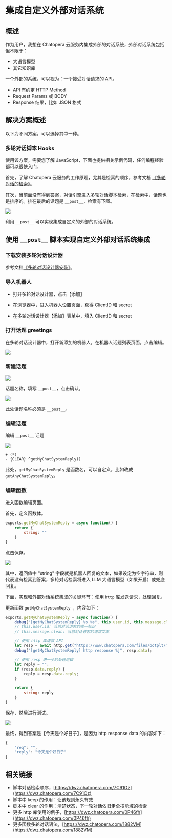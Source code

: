 # 集成自定义外部对话系统

## 概述

作为用户，我想在 Chatopera 云服务内集成外部的对话系统，外部对话系统包括但不限于：
* 大语言模型
* 其它知识库

一个外部的系统，可以视为：一个接受对话请求的 API。
* API 有约定 HTTP Method
* Request Params 或 BODY
* Response 结果，比如 JSON 格式

<!-- 描述需求 -->

## 解决方案概述

以下为不同方案，可以选择其中一种。

### 多轮对话脚本 Hooks
使用该方案，需要您了解 JavaScript，下面也提供相关示例代码，任何编程经验都可以很快入门。

首先，了解 Chatopera 云服务的工作原理，尤其是检索的顺序，参考文档 [《多轮对话的检索》](https://docs.chatopera.com/products/chatbot-platform/explanations/query.html)。

其次，当前面没有得到答案，对话引擎进入多轮对话脚本检索，在检索中，话题也是排序的。排在最后的话题是 `__post__`，检索有下图。

![](../../../../images/assets/Pasted%20image%2020240511140914.png)

利用 `__post__` 可以实现集成自定义的外部的对话系统。 

## 使用 `__post__` 脚本实现自定义外部对话系统集成

### 下载安装多轮对话设计器
参考文档[《多轮对话设计器安装》](https://docs.chatopera.com/products/chatbot-platform/howto-guides/convs/cde-install.html)。

### 导入机器人

* 打开多轮对话设计器，点击【添加】

* 在浏览器中，进入机器人设置页面，获得 ClientID 和 secret

* 在多轮对话设计器【添加】表单中，填入 ClientID 和 secret


### 打开话题 greetings

在多轮对话设计器中，打开新添加的机器人。在机器人话题列表页面，点击编辑。

![](../../../../images/assets/screenshot_20240511140802.png)

### 新建话题

![](../../../../images/assets/screenshot_20240511140823.png)

话题名称，填写 `__post__`，点击确认。

![](../../../../images/assets/Pasted%20image%2020240511140932.png)


此处话题名称必须是 `__post__`。

### 编辑话题

编辑 `__post__` 话题

![](../../../../images/assets/Pasted%20image%2020240511140940.png)


```脚本
+ (*)
- {CLEAR} ^getMyChatSystemReply()
```

此处，`getMyChatSystemReply` 是函数名，可以自定义，比如改成 `getAnyChatSystemReply`。


### 编辑函数

进入函数编辑页面。

首先，定义函数体。

```JavaScript
exports.getMyChatSystemReply = async function() {
    return {
        string: ""
    }
}
```

点击保存。

![](../../../../images/assets/Pasted%20image%2020240511140951.png)

其中，返回值中 "string" 字段就是机器人回复的文本，如果设定为空字符串，则代表没有检索到答案，多轮对话检索将进入 LLM 大语言模型（如果开启）或兜底回复。

下面，实现和外部对话系统集成的关键环节：使用 `http` 库发送请求，处理回复。

更新函数 `getMyChatSystemReply `，内容如下：

```JavaScript
exports.getMyChatSystemReply = async function() {
    debug("[getMyChatSystemReply] %s %s", this.user.id, this.message.clean);
    // this.user.id: 当前对话访客的唯一标识
    // this.message.clean: 当前对话访客的请求文本

    // 使用 http 库请求 API
    let resp = await http.get("https://www.chatopera.com/files/botplt/miscs/dummy.chatsystem.json");
    debug("[getMyChatSystemReply] http response %j", resp.data);

    // 使用 resp 进一步的处理逻辑
    let reply = "";
    if (resp.data.reply) {
        reply = resp.data.reply;
    }

    return {
        string: reply
    }
}
```

保存，然后进行测试。

![](../../../../images/assets/Pasted%20image%2020240511140959.png)

最终，得到答案是【今天是个好日子】，是因为 http response data 的内容如下：

```JavaScript
{
    "req": "",
    "reply": "今天是个好日子"
}
```

## 相关链接

* 脚本对话检索顺序，[https://dwz.chatopera.com/7C91Oz](https://dwz.chatopera.com/7C91Oz)
* 脚本中 keep 的作用：让该规则永久有效
* 脚本中 clear 的作用：清楚状态，下一轮对话依旧走全技能域的检索
* 更多 http 库使用的例子，[https://dwz.chatopera.com/0P46fh](https://dwz.chatopera.com/0P46fh)
* 更多函数多轮对话语法，[https://dwz.chatopera.com/1882VM](https://dwz.chatopera.com/1882VM)
